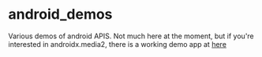 # android_demos

Various demos of android APIS.
Not much here at the moment, but if you're interested in androidx.media2, 
there is a working demo app at [here](androidx_media2/README.md)



